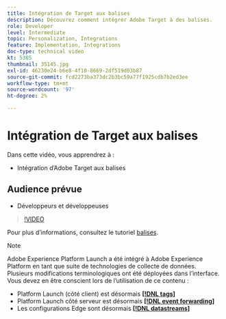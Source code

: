 ```yaml
---
title: Intégration de Target aux balises
description: Découvrez comment intégrer Adobe Target à des balises.
role: Developer
level: Intermediate
topic: Personalization, Integrations
feature: Implementation, Integrations
doc-type: technical video
kt: 5385
thumbnail: 35145.jpg
exl-id: 46230e24-b6e8-4f10-8669-2df519d03b87
source-git-commit: fcd2273ba373dc2b3bc59a77f1925cdb7b2ed3ee
workflow-type: tm+mt
source-wordcount: '97'
ht-degree: 2%

---
```


# Intégration de Target aux balises

Dans cette vidéo, vous apprendrez à :

* Intégration d’Adobe Target aux balises

## Audience prévue

* Développeurs et développeuses

>[!VIDEO](https://video.tv.adobe.com/v/35145/?quality=12)

Pour plus d’informations, consultez le tutoriel [balises](https://experienceleague.adobe.com/docs/launch-learn/implementing-in-websites-with-launch/index.html?lang=fr).

>[!NOTE]
>
>Adobe Experience Platform Launch a été intégré à Adobe Experience Platform en tant que suite de technologies de collecte de données. Plusieurs modifications terminologiques ont été déployées dans l’interface. Vous devez en être conscient lors de l’utilisation de ce contenu :
>
> * Platform Launch (côté client) est désormais **[[!DNL tags]](https://experienceleague.adobe.com/docs/experience-platform/tags/home.html?lang=fr)**
> * Platform Launch côté serveur est désormais **[[!DNL event forwarding]](https://experienceleague.adobe.com/docs/experience-platform/tags/event-forwarding/overview.html?lang=fr)**
> * Les configurations Edge sont désormais **[[!DNL datastreams]](https://experienceleague.adobe.com/docs/experience-platform/edge/fundamentals/datastreams.html?lang=fr)**

